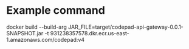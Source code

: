 # Example command
docker build --build-arg JAR_FILE=target/codepad-api-gateway-0.0.1-SNAPSHOT.jar -t 931238357578.dkr.ecr.us-east-1.amazonaws.com/codepad:v4 
